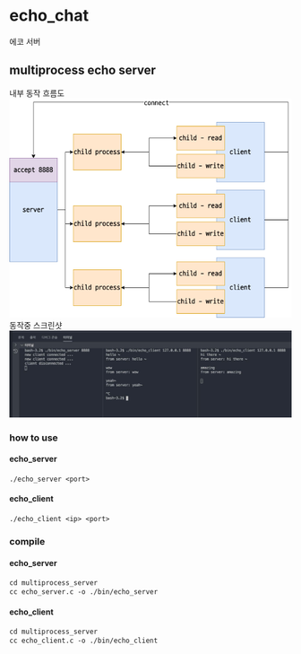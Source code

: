 # echo_chat
에코 서버

## multiprocess echo server
내부 동작 흐름도  
![multiprocess echo server](./multiprocess_echo_server.png)
동작중 스크린샷  
![multiprocess echo server photo](./multiprocess_echo_server_photo.jpg)
### how to use
#### echo_server
```
./echo_server <port>
```
#### echo_client
```
./echo_client <ip> <port>
```
### compile
#### echo_server
```
cd multiprocess_server
cc echo_server.c -o ./bin/echo_server
```
#### echo_client
```
cd multiprocess_server
cc echo_client.c -o ./bin/echo_client
```